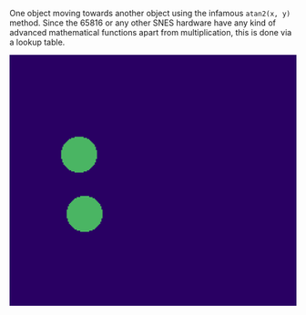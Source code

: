 One object moving towards another object using the infamous `atan2(x, y)` method. Since the 65816 or any other SNES hardware have any kind of advanced mathematical functions apart from multiplication, this is done via a lookup table.

![atan2](atan2.gif)
